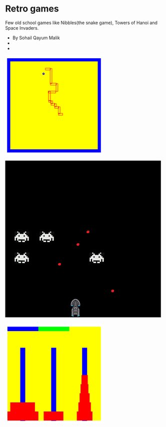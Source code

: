 # Retro games

Few old school games like Nibbles(the snake game), Towers of Hanoi and Space Invaders. 

* By Sohail Qayum Malik
* 
* 

![Screenshot of Nibbles](nibbles/screenshot.png)

![Screenshot of Space Invaders](space-invaders/screenshot.png)

![Screenshot of Towers Of Hanoi](toh/screenshot.png)




